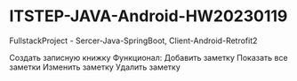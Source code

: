 # ITSTEP-JAVA-Android-HW20230119
FullstackProject - Sercer-Java-SpringBoot, Client-Android-Retrofit2


Создать записную книжку
Функционал:
Добавить заметку
Показать все заметки
Изменить заметку
Удалить заметку

